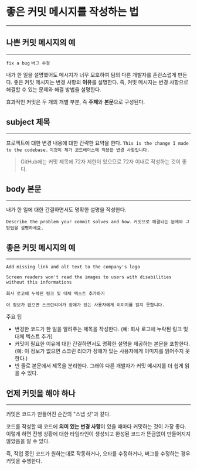 # 좋은 커밋 메시지를 작성하는 법
---
## 나쁜 커밋 메시지의 예 
---
`fix a bug`
`버그 수정`

내가 한 일을 설명했어도 메시지가 너무 모호하여 팀의 다른 개발자를 혼란스럽게 만든다.
좋은 커밋 메시지는 변경 사항의 **이유**를 설명한다. 즉, 커밋 메시지는 변경 사항으로 해결할 수 있는 문제와 해결 방법을 설명한다.

효과적인 커밋은 두 개의 개별 부분, 즉 **주제**와 **본문**으로 구성된다.

## subject 제목
---
프로젝트에 대한 변경 내용에 대한 간략한 요약을 한다.
`This is the change I made to the codebase.`
`이것이 제가 코드베이스에 적용한 변경 사항입니다.`
> GitHub에는 커밋 제목에 72자 제한이 있으므로 72자 이내로 작성하는 것이 좋다.

## body 본문
---
내가 한 일에 대한 간결하면서도 명확한 설명을 작성한다.

`Describe the problem your commit solves and how.`
`커밋으로 해결되는 문제와 그 방법을 설명하세요.`

## 좋은 커밋 메시지의 예
---
```
Add missing link and alt text to the company's logo

Screen readers won't read the images to users with disabilities without this informations
```
```
회사 로고에 누락된 링크 및 대체 텍스트 추가하기

이 정보가 없으면 스크린리더가 장애가 있는 사용자에게 이미지를 읽지 못합니다.
```

주요 팁
- 변경한 코드가 한 일을 알려주는 제목을 작성한다. (예: 회사 로고에 누락된 링크 및 대체 텍스트 추가)
- 커밋이 필요한 이유에 대한 간결하면서도 명확한 설명을 제공하는 본문을 포함한다. (예: 이 정보가 없으면 스크린 리더가 장애가 있는 사용자에게 이미지를 읽어주지 못한다.)
- 빈 줄로 본문에서 제목을 분리한다. 그래야 다른 개발자가 커밋 메시지를 더 쉽게 읽을 수 있다.

## 언제 커밋을 해야 하나
---
커밋은 코드가 만들어진 순간의 "스냅 샷"과 같다.

코드를 작성할 때 코드에 **의미 있는 변경 사항**이 있을 때마다 커밋하는 것이 가장 좋다. 이렇게 하면 진행 상황에 대한 타임라인이 생성되고 완성된 코드가 뜬금없이 만들어지지 않았음을 알 수 있다.

즉, 작업 중인 코드가 원하는대로 작동하거나, 오타를 수정하거나, 버그를 수정하는 경우 커밋을 수행한다.
